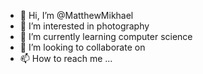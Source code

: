- 👋 Hi, I’m @MatthewMikhael
- 👀 I’m interested in photography
- 🌱 I’m currently learning computer science
- 💞️ I’m looking to collaborate on 
- 📫 How to reach me ...

<!---
MatthewMikhael/MatthewMikhael is a ✨ special ✨ repository because its `README.md` (this file) appears on your GitHub profile.
You can click the Preview link to take a look at your changes.
--->
